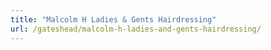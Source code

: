 ```yaml
---
title: "Malcolm H Ladies & Gents Hairdressing"
url: /gateshead/malcolm-h-ladies-and-gents-hairdressing/
---
```

